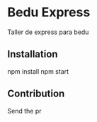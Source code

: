 # Bedu Express
Taller de express para bedu

## Installation
npm install npm start

## Contribution
Send the pr
